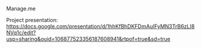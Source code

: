 Manage.me

Project presentation:
https://docs.google.com/presentation/d/1hhKfBhDKFDmAuIFyMN3TrB6zLI8NVq1c/edit?usp=sharing&ouid=106877523356187608941&rtpof=true&sd=true
